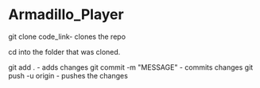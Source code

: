 # Armadillo_Player

git clone code_link- clones the repo

cd into the folder that was cloned.

git add . - adds changes
git commit -m "MESSAGE" - commits changes
git push -u origin - pushes the changes
